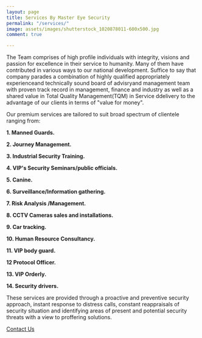 ```yaml
---
layout: page
title: Services By Master Eye Security
permalink: "/services/"
image: assets/images/shutterstock_1020878011-600x500.jpg
comment: true

---
```


The Team comprises of high profile individuals with integrity, visions and passion for excellence in their service to humanity. Many of them have contributed in various ways to our national development. Suffice to say that company parades a combination of highly qualified appropriately experienceand technically sound board of advisryand management team with proven track record in management, finance and industry as well as a shared value in Total Quality Management(TQM) in Service ddelivery to the advantage of our clients in terms of "value for money".

Our premium services are tailored to suit broad spectrum of clientele ranging from:

**1. Manned Guards.**

**2. Journey Management.**

**3. Industrial Security Training.**

**4. VIP's Security Seminars/public officials.**

**5. Canine.**

**6. Surveillance/Information gathering.**

**7. Risk Analysis /Management.**

**8. CCTV Cameras sales and installations.**

**9. Car tracking.**

**10. Human Resource Consultancy.**

**11. VIP body guard.** 

**12  Protocol Officer.**

**13. VIP Orderly.**

**14. Security drivers.**
 
 These services are provided through a proactive and preventive security approach, instant response to distress calls, constant reappraisals of security situation and identifying areas of present and potential security threats with a view to proffering solutions.




[Contact Us](https://bootstrapstarter.com/jekyll-theme-memoirs/)

